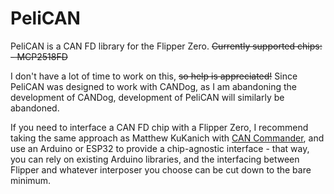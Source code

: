 # PeliCAN
PeliCAN is a CAN FD library for the Flipper Zero.
~~Currently supported chips:~~
~~- MCP2518FD~~

I don't have a lot of time to work on this, ~~so help is appreciated!~~
Since PeliCAN was designed to work with CANDog, as I am abandoning the development of CANDog, development of PeliCAN will similarly be abandoned.

If you need to interface a CAN FD chip with a Flipper Zero, I recommend taking the same approach as Matthew KuKanich with [CAN Commander](https://github.com/MatthewKuKanich/CAN_Commander), and use an Arduino or ESP32 to provide a chip-agnostic interface - that way, you can rely on existing Arduino libraries, and the interfacing between Flipper and whatever interposer you choose can be cut down to the bare minimum.
